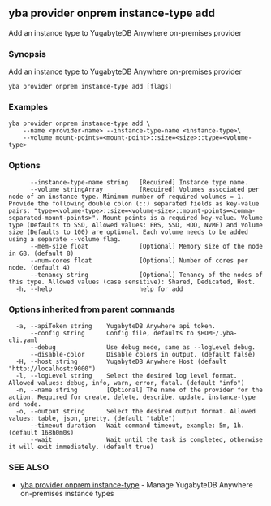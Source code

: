 ## yba provider onprem instance-type add

Add an instance type to YugabyteDB Anywhere on-premises provider

### Synopsis

Add an instance type to YugabyteDB Anywhere on-premises provider

```
yba provider onprem instance-type add [flags]
```

### Examples

```
yba provider onprem instance-type add \
	--name <provider-name> --instance-type-name <instance-type>\
	--volume mount-points=<mount-point>::size=<size>::type=<volume-type>
```

### Options

```
      --instance-type-name string   [Required] Instance type name.
      --volume stringArray          [Required] Volumes associated per node of an instance type. Minimum number of required volumes = 1. Provide the following double colon (::) separated fields as key-value pairs: "type=<volume-type>::size=<volume-size>::mount-points=<comma-separated-mount-points>". Mount points is a required key-value. Volume type (Defaults to SSD, Allowed values: EBS, SSD, HDD, NVME) and Volume size (Defaults to 100) are optional. Each volume needs to be added using a separate --volume flag.
      --mem-size float              [Optional] Memory size of the node in GB. (default 8)
      --num-cores float             [Optional] Number of cores per node. (default 4)
      --tenancy string              [Optional] Tenancy of the nodes of this type. Allowed values (case sensitive): Shared, Dedicated, Host.
  -h, --help                        help for add
```

### Options inherited from parent commands

```
  -a, --apiToken string    YugabyteDB Anywhere api token.
      --config string      Config file, defaults to $HOME/.yba-cli.yaml
      --debug              Use debug mode, same as --logLevel debug.
      --disable-color      Disable colors in output. (default false)
  -H, --host string        YugabyteDB Anywhere Host (default "http://localhost:9000")
  -l, --logLevel string    Select the desired log level format. Allowed values: debug, info, warn, error, fatal. (default "info")
  -n, --name string        [Optional] The name of the provider for the action. Required for create, delete, describe, update, instance-type and node.
  -o, --output string      Select the desired output format. Allowed values: table, json, pretty. (default "table")
      --timeout duration   Wait command timeout, example: 5m, 1h. (default 168h0m0s)
      --wait               Wait until the task is completed, otherwise it will exit immediately. (default true)
```

### SEE ALSO

* [yba provider onprem instance-type](yba_provider_onprem_instance-type.md)	 - Manage YugabyteDB Anywhere on-premises instance types

